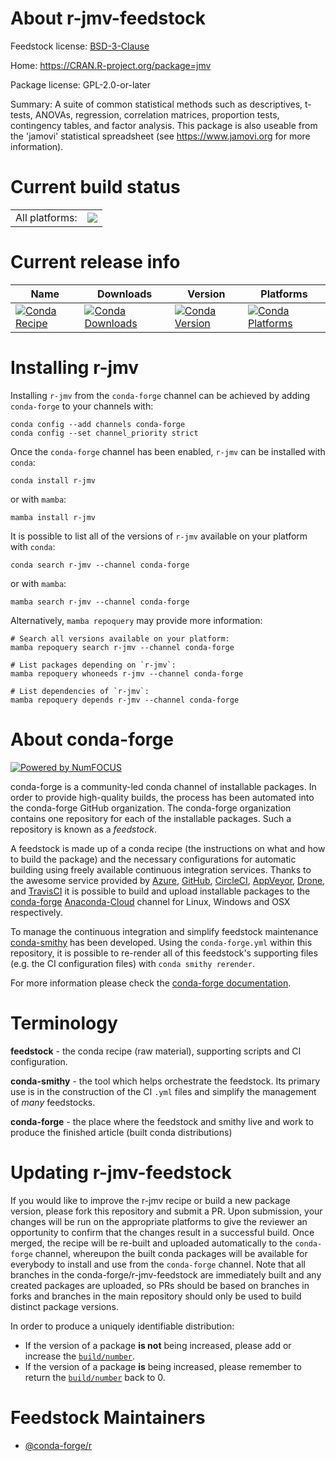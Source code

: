 About r-jmv-feedstock
=====================

Feedstock license: [BSD-3-Clause](https://github.com/conda-forge/r-jmv-feedstock/blob/main/LICENSE.txt)

Home: https://CRAN.R-project.org/package=jmv

Package license: GPL-2.0-or-later

Summary: A suite of common statistical methods such as descriptives, t-tests, ANOVAs, regression, correlation matrices, proportion tests, contingency tables, and factor analysis. This package is also useable from the 'jamovi' statistical spreadsheet (see <https://www.jamovi.org> for more information).

Current build status
====================


<table><tr><td>All platforms:</td>
    <td>
      <a href="https://dev.azure.com/conda-forge/feedstock-builds/_build/latest?definitionId=5198&branchName=main">
        <img src="https://dev.azure.com/conda-forge/feedstock-builds/_apis/build/status/r-jmv-feedstock?branchName=main">
      </a>
    </td>
  </tr>
</table>

Current release info
====================

| Name | Downloads | Version | Platforms |
| --- | --- | --- | --- |
| [![Conda Recipe](https://img.shields.io/badge/recipe-r--jmv-green.svg)](https://anaconda.org/conda-forge/r-jmv) | [![Conda Downloads](https://img.shields.io/conda/dn/conda-forge/r-jmv.svg)](https://anaconda.org/conda-forge/r-jmv) | [![Conda Version](https://img.shields.io/conda/vn/conda-forge/r-jmv.svg)](https://anaconda.org/conda-forge/r-jmv) | [![Conda Platforms](https://img.shields.io/conda/pn/conda-forge/r-jmv.svg)](https://anaconda.org/conda-forge/r-jmv) |

Installing r-jmv
================

Installing `r-jmv` from the `conda-forge` channel can be achieved by adding `conda-forge` to your channels with:

```
conda config --add channels conda-forge
conda config --set channel_priority strict
```

Once the `conda-forge` channel has been enabled, `r-jmv` can be installed with `conda`:

```
conda install r-jmv
```

or with `mamba`:

```
mamba install r-jmv
```

It is possible to list all of the versions of `r-jmv` available on your platform with `conda`:

```
conda search r-jmv --channel conda-forge
```

or with `mamba`:

```
mamba search r-jmv --channel conda-forge
```

Alternatively, `mamba repoquery` may provide more information:

```
# Search all versions available on your platform:
mamba repoquery search r-jmv --channel conda-forge

# List packages depending on `r-jmv`:
mamba repoquery whoneeds r-jmv --channel conda-forge

# List dependencies of `r-jmv`:
mamba repoquery depends r-jmv --channel conda-forge
```


About conda-forge
=================

[![Powered by
NumFOCUS](https://img.shields.io/badge/powered%20by-NumFOCUS-orange.svg?style=flat&colorA=E1523D&colorB=007D8A)](https://numfocus.org)

conda-forge is a community-led conda channel of installable packages.
In order to provide high-quality builds, the process has been automated into the
conda-forge GitHub organization. The conda-forge organization contains one repository
for each of the installable packages. Such a repository is known as a *feedstock*.

A feedstock is made up of a conda recipe (the instructions on what and how to build
the package) and the necessary configurations for automatic building using freely
available continuous integration services. Thanks to the awesome service provided by
[Azure](https://azure.microsoft.com/en-us/services/devops/), [GitHub](https://github.com/),
[CircleCI](https://circleci.com/), [AppVeyor](https://www.appveyor.com/),
[Drone](https://cloud.drone.io/welcome), and [TravisCI](https://travis-ci.com/)
it is possible to build and upload installable packages to the
[conda-forge](https://anaconda.org/conda-forge) [Anaconda-Cloud](https://anaconda.org/)
channel for Linux, Windows and OSX respectively.

To manage the continuous integration and simplify feedstock maintenance
[conda-smithy](https://github.com/conda-forge/conda-smithy) has been developed.
Using the ``conda-forge.yml`` within this repository, it is possible to re-render all of
this feedstock's supporting files (e.g. the CI configuration files) with ``conda smithy rerender``.

For more information please check the [conda-forge documentation](https://conda-forge.org/docs/).

Terminology
===========

**feedstock** - the conda recipe (raw material), supporting scripts and CI configuration.

**conda-smithy** - the tool which helps orchestrate the feedstock.
                   Its primary use is in the construction of the CI ``.yml`` files
                   and simplify the management of *many* feedstocks.

**conda-forge** - the place where the feedstock and smithy live and work to
                  produce the finished article (built conda distributions)


Updating r-jmv-feedstock
========================

If you would like to improve the r-jmv recipe or build a new
package version, please fork this repository and submit a PR. Upon submission,
your changes will be run on the appropriate platforms to give the reviewer an
opportunity to confirm that the changes result in a successful build. Once
merged, the recipe will be re-built and uploaded automatically to the
`conda-forge` channel, whereupon the built conda packages will be available for
everybody to install and use from the `conda-forge` channel.
Note that all branches in the conda-forge/r-jmv-feedstock are
immediately built and any created packages are uploaded, so PRs should be based
on branches in forks and branches in the main repository should only be used to
build distinct package versions.

In order to produce a uniquely identifiable distribution:
 * If the version of a package **is not** being increased, please add or increase
   the [``build/number``](https://docs.conda.io/projects/conda-build/en/latest/resources/define-metadata.html#build-number-and-string).
 * If the version of a package **is** being increased, please remember to return
   the [``build/number``](https://docs.conda.io/projects/conda-build/en/latest/resources/define-metadata.html#build-number-and-string)
   back to 0.

Feedstock Maintainers
=====================

* [@conda-forge/r](https://github.com/conda-forge/r/)

